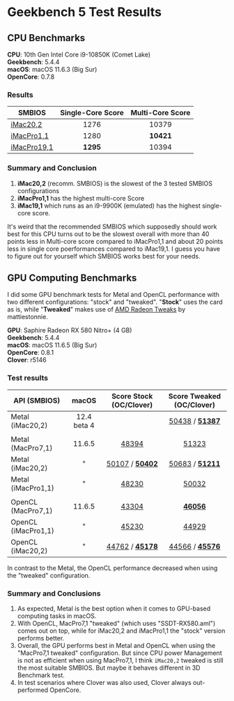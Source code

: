 # Geekbench 5 Test Results
## CPU Benchmarks
**CPU**: 10th Gen Intel Core i9-10850K (Comet Lake)</br>
**Geekbench**: 5.4.4</br>
**macOS**: macOS 11.6.3 (Big Sur)</br>
**OpenCore**: 0.7.8

### Results
SMBIOS             |  Single-Core Score | Multi-Core Score
-------------------|:------------------:|:----------------:
[iMac20,2](https://raw.githubusercontent.com/5T33Z0/Gigabyte-Z490-Vision-G-Hackintosh-OpenCore/main/Benchmarks/iMac20%2C2.png) |1276|10379
[iMacPro1,1](https://raw.githubusercontent.com/5T33Z0/Gigabyte-Z490-Vision-G-Hackintosh-OpenCore/main/Benchmarks/iMacPro1%2C1.png)|1280|**10421**
[iMacPro19,1](https://raw.githubusercontent.com/5T33Z0/Gigabyte-Z490-Vision-G-Hackintosh-OpenCore/main/Benchmarks/iMac19%2C1_with_emuated_i9-9900K.png)|**1295**|10394

### Summary and Conclusion
1. **iMac20,2** (recomm. SMBIOS) is the slowest of the 3 tested SMBIOS configurations
2. **iMacPro1,1** has the highest multi-core Score
3. **iMac19,1** which runs as an i9-9900K (emulated) has the highest single-core score.

It's weird that the recommended SMBIOS which supposedly should work best for this CPU turns out to be the slowest overall with more than 40 points less in Multi-core score compared to iMacPro1,1 and about 20 points less in single core poerformances compared to iMac19,1. I guess you have to figure out for yourself which SMBIOS works best for your needs.

## GPU Computing Benchmarks
I did some GPU benchmark tests for Metal and OpenCL performance with two different configurations: "stock" and "tweaked". "**Stock**" uses the card as is, while "**Tweaked**" makes use of [AMD Radeon Tweaks](https://www.tonymacx86.com/threads/amd-radeon-performance-enhanced-ssdt.296555/) by mattiestonnie.

**GPU**: Saphire Radeon RX 580 Nitro+ (4 GB)</br>
**Geekbench**: 5.4.4</br>
**macOS**: macOS 11.6.5 (Big Sur)</br>
**OpenCore**: 0.8.1</br>
**Clover**: r5146

### Test results

API (SMBIOS)       |macOS      |  Score Stock (OC/Clover) | Score Tweaked (OC/Clover)
-------------------|:---------:|:------------------------:|:-------------------------:
Metal (iMac20,2)   |12.4 beta 4|                          | [50438](https://raw.githubusercontent.com/5T33Z0/Gigabyte-Z490-Vision-G-Hackintosh-OpenCore/main/Benchmarks/macOS12.4_Metal_Tweaked_OpenCore.png) / **[51387](https://raw.githubusercontent.com/5T33Z0/Gigabyte-Z490-Vision-G-Hackintosh-OpenCore/main/Benchmarks/macOS12.4_Metal_Tweaked_Clover.png)**
||
Metal (MacPro7,1)  |11.6.5     | [48394](https://raw.githubusercontent.com/5T33Z0/Gigabyte-Z490-Vision-G-Hackintosh-OpenCore/main/Benchmarks/MacPro7%2C1_Metal_stock.png)                    | [51323](https://raw.githubusercontent.com/5T33Z0/Gigabyte-Z490-Vision-G-Hackintosh-OpenCore/main/Benchmarks/MacPro7%2C1_Metal_Tweaked.png)
Metal (iMac20,2)   |"          | [50107](https://raw.githubusercontent.com/5T33Z0/Gigabyte-Z490-Vision-G-Hackintosh-OpenCore/main/Benchmarks/RX580_Metal_notweaks.png) / [**50402**](https://browser.geekbench.com/v5/compute/4785319)                   | [50683](https://raw.githubusercontent.com/5T33Z0/Gigabyte-Z490-Vision-G-Hackintosh-OpenCore/main/Benchmarks/RX580_Metal_Tweaks.png) / [**51211**](https://raw.githubusercontent.com/5T33Z0/Gigabyte-Z490-Vision-G-Hackintosh-OpenCore/main/Benchmarks/iMac20.2_Metal_Tweaked_Clover.png)
Metal (iMacPro1,1) |"          | [48230](https://raw.githubusercontent.com/5T33Z0/Gigabyte-Z490-Vision-G-Hackintosh-OpenCore/main/Benchmarks/iMacPro1%2C1_Metal_stock.png)                    | [50032](https://raw.githubusercontent.com/5T33Z0/Gigabyte-Z490-Vision-G-Hackintosh-OpenCore/main/Benchmarks/iMacPro1%2C1_Metal_tweaked.png)
||
OpenCL (MacPro7,1) |11.6.5     | [43304](https://raw.githubusercontent.com/5T33Z0/Gigabyte-Z490-Vision-G-Hackintosh-OpenCore/main/Benchmarks/MacPro7%2C1_OpenCL_stock.png)                    | **[46056](https://raw.githubusercontent.com/5T33Z0/Gigabyte-Z490-Vision-G-Hackintosh-OpenCore/main/Benchmarks/MacPro7%2C1_OpenCL_Tweaked.png)**
OpenCL (iMacPro1,1)|"          | [45230](https://raw.githubusercontent.com/5T33Z0/Gigabyte-Z490-Vision-G-Hackintosh-OpenCore/main/Benchmarks/iMacPro1%2C1_OpenCL_stock.png)                    | [44929](https://raw.githubusercontent.com/5T33Z0/Gigabyte-Z490-Vision-G-Hackintosh-OpenCore/main/Benchmarks/iMacPro1%2C1_OpenCL_tweaked.png)
OpenCL (iMac20,2)  |"          | [44762](https://raw.githubusercontent.com/5T33Z0/Gigabyte-Z490-Vision-G-Hackintosh-OpenCore/main/Benchmarks/RX580_OpenCL_notweaks.png) / [**45178**](https://browser.geekbench.com/v5/compute/4785396)                 | [44566](https://raw.githubusercontent.com/5T33Z0/Gigabyte-Z490-Vision-G-Hackintosh-OpenCore/main/Benchmarks/RX580_OpenCL_Tweaks.png) / [**45576**](https://browser.geekbench.com/v5/compute/4785422)

In contrast to the Metal, the OpenCL performance decreased when using the "tweaked" configuration.

### Summary and Conclusions
1. As expected, Metal is the best option when it comes to GPU-based computing tasks in macOS. 
2. With OpenCL, MacPro7,1 "tweaked" (which uses "SSDT-RX580.aml") comes out on top, while for iMac20,2 and iMacPro1,1 the "stock" version performs better.
3. Overall, the GPU performs best in Metal and OpenCL when using the "MacPro7,1 tweaked" configuration. But since CPU power Management is not as efficient when using MacPro7,1, I think `iMac20,2` tweaked is still the most suitable SMBIOS. But maybe it behaves different in 3D Benchmark test.
4. In test scenarios where Clover was also used, Clover always out-performed OpenCore.

